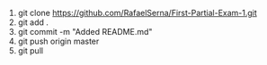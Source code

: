 1. git clone https://github.com/RafaelSerna/First-Partial-Exam-1.git
2. git add .
3. git commit -m "Added README.md"
4. git push origin master
5. git pull